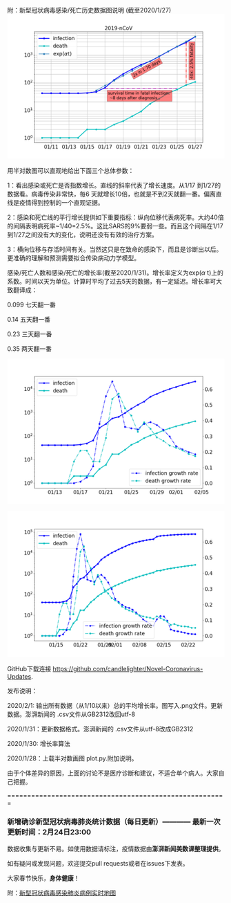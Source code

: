 附：新型冠状病毒感染/死亡历史数据图说明 (截至2020/1/27)
![Alt text](./20200127.png?raw=true "plot")

用半对数图可以直观地给出下面三个总体参数：

1：看出感染或死亡是否指数增长。直线的斜率代表了增长速度。从1/17 到1/27的数据看。病毒传染非常快，每6 天就增长10倍，也就是不到2天就翻一番。偏离直线是疫情得到控制的一个直观证据。

2：感染和死亡线的平行增长提供如下重要指标：纵向位移代表病死率。大约40倍的间隔表明病死率~1/40=2.5%。这比SARS的9%要弱一些。而且这个间隔在1/17到1/27之间没有大的变化，说明还没有有效的治疗方案。

3：横向位移与存活时间有关。当然这只是在致命的感染下，而且是诊断出以后。更准确的理解和预测需要拟合传染病动力学模型。


感染/死亡人数和感染/死亡的增长率(截至2020/1/31)。增长率定义为exp($\alpha$ t)上的系数。时间以天为单位。计算时平均了过去5天的数据，有一定延迟。增长率可大致翻译成：

0.099 七天翻一番

0.14 五天翻一番

0.23 三天翻一番

0.35 两天翻一番

![Alt text](./20200204.png?raw=true "plot")

![Alt text](./20200224.png?raw=true "plot")

GitHub下载连接 https://github.com/candlelighter/Novel-Coronavirus-Updates.

发布说明：

2020/2/1:  输出所有数据（从1/10以来）总的平均增长率。图写入.png文件。更新数据。澎湃新闻的 .csv文件从GB2312改回utf-8

2020/1/31：更新数据格式。澎湃新闻的 .csv文件从utf-8改成GB2312

2020/1/30: 增长率算法

2020/1/28：上载半对数画图 plot.py.附加说明。

由于个体差异的原因，上面的讨论不是医疗诊断和建议，不适合单个病人。大家自己把握。

=======================================================

### 新增确诊新型冠状病毒肺炎统计数据（每日更新）———— 最新一次更新时间：2月24日23:00

数据收集与更新不易。如使用数据请标注，疫情数据由**澎湃新闻美数课整理提供**。

如有疑问或发现问题，欢迎提交pull requests或者在issues下发表。

大家春节快乐，**身体健康**！

附：[新型冠状病毒感染肺炎病例实时地图](http://projects.thepaper.cn/thepaper-cases/839studio/feiyan/)
